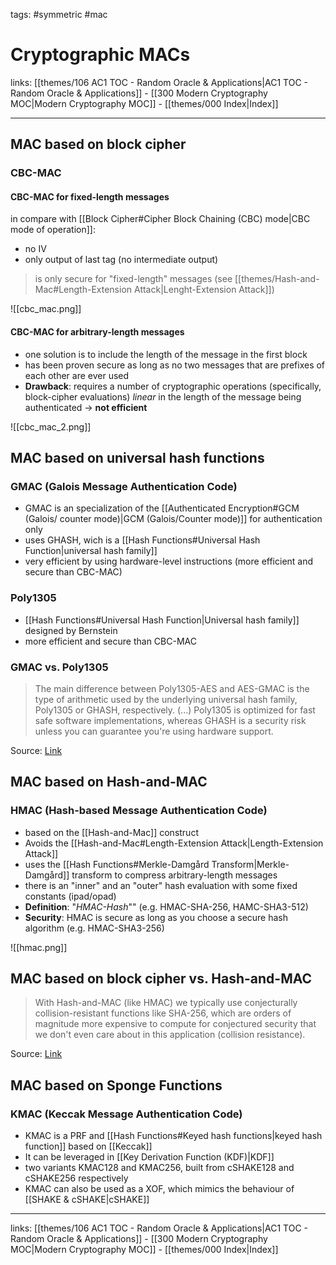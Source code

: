 tags: #symmetric #mac

# Cryptographic MACs

links: [[themes/106 AC1 TOC - Random Oracle & Applications|AC1 TOC - Random Oracle & Applications]] - [[300 Modern Cryptography MOC|Modern Cryptography MOC]] - [[themes/000 Index|Index]]

---

## MAC based on block cipher

### CBC-MAC

#### CBC-MAC for fixed-length messages

in compare with [[Block Cipher#Cipher Block Chaining (CBC) mode|CBC mode of operation]]:
- no IV
- only output of last tag (no intermediate output)

> is only secure for "fixed-length" messages (see [[themes/Hash-and-Mac#Length-Extension Attack|Lenght-Extension Attack]])

![[cbc_mac.png]]

#### CBC-MAC for arbitrary-length messages

- one solution is to include the length of the message in the first block
- has been proven secure as long as no two messages that are prefixes of each other are ever used
- **Drawback**: requires a number of cryptographic operations (specifically, block-cipher evaluations) *linear* in the length of the message being authenticated $\rightarrow$ **not efficient**

![[cbc_mac_2.png]]

## MAC based on universal hash functions

### GMAC (Galois Message Authentication Code)

- GMAC is an specialization of the [[Authenticated Encryption#GCM (Galois/ counter mode)|GCM (Galois/Counter mode)]] for authentication only
- uses GHASH, wich is a [[Hash Functions#Universal Hash Function|universal hash family]]
- very efficient by using hardware-level instructions (more efficient and secure than CBC-MAC)

### Poly1305

- [[Hash Functions#Universal Hash Function|Universal hash family]] designed by Bernstein
- more efficient and secure than CBC-MAC

### GMAC vs. Poly1305

> The main difference between Poly1305-AES and AES-GMAC is the type of arithmetic used by the underlying universal hash family, Poly1305 or GHASH, respectively.
> (...)
> Poly1305 is optimized for fast safe software implementations, whereas GHASH is a security risk unless you can guarantee you're using hardware support.

Source: [Link](https://crypto.stackexchange.com/questions/43112/poly1305-aes-vs-aes-gcm#:~:text=The%20main%20difference%20between%20Poly1305,software%20without%20timing%20side%20channels.)

## MAC based on Hash-and-MAC

### HMAC (Hash-based Message Authentication Code)

- based on the [[Hash-and-Mac]] construct
- Avoids the [[Hash-and-Mac#Length-Extension Attack|Length-Extension Attack]]
- uses the [[Hash Functions#Merkle-Damgård Transform|Merkle-Damgård]] transform to compress arbitrary-length messages
- there is an "inner" and an "outer" hash evaluation with some fixed constants (ipad/opad)
- **Definition**: "*HMAC-Hash*"" (e.g. HMAC-SHA-256, HAMC-SHA3-512)
- **Security**: HMAC is secure as long as you choose a secure hash algorithm (e.g. HMAC-SHA3-256)

![[hmac.png]]

## MAC based on block cipher vs. Hash-and-MAC

> With Hash-and-MAC (like HMAC) we typically use conjecturally collision-resistant functions like SHA-256, which are orders of magnitude more expensive to compute for conjectured security that we don't even care about in this application (collision resistance).

Source: [Link](https://crypto.stackexchange.com/a/67639)

## MAC based on Sponge Functions

### KMAC (Keccak Message Authentication Code)

- KMAC is a PRF and [[Hash Functions#Keyed hash functions|keyed hash function]] based on [[Keccak]]
- It can be leveraged in [[Key Derivation Function (KDF)|KDF]]
- two variants KMAC128 and KMAC256, built from cSHAKE128 and cSHAKE256 respectively
- KMAC can also be used as a XOF, which mimics the behaviour of [[SHAKE & cSHAKE|cSHAKE]]

---
links: [[themes/106 AC1 TOC - Random Oracle & Applications|AC1 TOC - Random Oracle & Applications]] - [[300 Modern Cryptography MOC|Modern Cryptography MOC]] - [[themes/000 Index|Index]]

